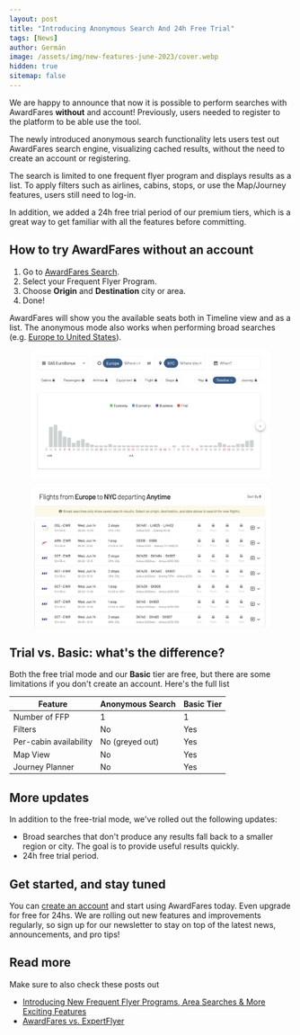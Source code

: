 ```yaml
---
layout: post
title: "Introducing Anonymous Search And 24h Free Trial"
tags: [News]
author: Germán
image: /assets/img/new-features-june-2023/cover.webp
hidden: true
sitemap: false
---
```


We are happy to announce that now it is possible to perform searches with AwardFares **without** and account! Previously, users needed to register to the platform to be able use the tool.

The newly introduced anonymous search functionality lets users test out AwardFares search engine, visualizing cached results, without the need to create an account or registering.

The search is limited to one frequent flyer program and displays results as a list. To apply filters such as airlines, cabins, stops, or use the Map/Journey features, users still need to log-in.

In addition, we added a 24h free trial period of our premium tiers, which is a great way to get familiar with all the features before committing. 
 

## How to try AwardFares without an account

1. Go to [AwardFares Search](https://awardfares.com/search).
2. Select your Frequent Flyer Program.
3. Choose **Origin** and **Destination** city or area.
4. Done!

AwardFares will show you the available seats both in Timeline view and as a list. The anonymous mode also works when performing broad searches (e.g. [Europe to United States](https://awardfares.com/search?zone:Europe.country:US.)).

<figure>
<img src="/assets/img/new-features-june-2023/cached-results-timeline.webp" alt="Timeline view without an account." />
</figure>

<figure>
<img src="/assets/img/new-features-june-2023/cached-results-list.webp" alt="Timeline view without an account." />
</figure>



## Trial vs. Basic: what's the difference?

Both the free trial mode and our **Basic** tier are free, but there are some limitations if you don't create an account. Here's the full list

| Feature       				| Anonymous Search | Basic Tier |
|-------------------------	|------------------|------------|
| Number of FFP 				| 1                | 1          |
| Filters						| No   	         | Yes        |
| Per-cabin availability 	| No (greyed out)  | Yes        |
| Map View    				| No			      | Yes        |
| Journey Planner			| No	  		      | Yes        |



## More updates

In addition to the free-trial mode, we've rolled out the following updates:

* Broad searches that don't produce any results fall back to a smaller region or city. The goal is to provide useful results quickly.
* 24h free trial period.


## Get started, and stay tuned

You can [create an account](https://awardfares.com/signup) and start using AwardFares today. Even upgrade for free for 24hs. We are rolling out new features and improvements regularly, so sign up for our newsletter to stay on top of the latest news, announcements, and pro tips!

## Read more

Make sure to also check these posts out

- [Introducing New Frequent Flyer Programs, Area Searches & More Exciting Features
  ](https://blog.awardfares.com/new-programs-and-features/)
- [AwardFares vs. ExpertFlyer](https://blog.awardfares.com/awardfares-vs-expertflyer/)
